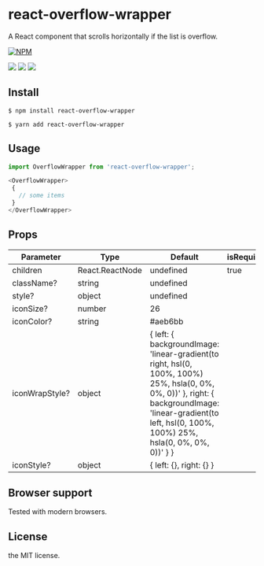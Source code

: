 # react-overflow-wrapper
A React component that scrolls horizontally if the list is overflow.

[![NPM](https://nodei.co/npm/react-overflow-wrapper.png?downloads=true)](https://nodei.co/npm/react-overflow-wrapper/)

<p align="">
  <a href="https://www.npmjs.com/package/react-overflow-wrapper"><img src="https://img.shields.io/npm/v/react-overflow-wrapper.svg" /></a>
  <a href="https://www.npmjs.com/package/react-overflow-wrapper"><img src="https://img.shields.io/bundlephobia/min/react-overflow-wrapper.svg" /></a>
   <a href="https://www.npmjs.com/package/react-overflow-wrapper"><img src="https://img.shields.io/github/license/lannex/react-overflow-wrapper.svg" /></a>
</p>

## Install
```
$ npm install react-overflow-wrapper
```
```
$ yarn add react-overflow-wrapper
```

## Usage
```js
import OverflowWrapper from 'react-overflow-wrapper';

<OverflowWrapper>
 {
   // some items
 }
</OverflowWrapper>

```

## Props
| Parameter | Type | Default | isRequired |
|-----------|------|---------|------------|
| children | React.ReactNode | undefined | true |
| className? | string | undefined |
| style? | object | undefined |
| iconSize? | number | 26 |
| iconColor? | string | #aeb6bb |
| iconWrapStyle? | object | { left: { backgroundImage: 'linear-gradient(to right, hsl(0, 100%, 100%) 25%, hsla(0, 0%, 0%, 0))' }, right: { backgroundImage: 'linear-gradient(to left, hsl(0, 100%, 100%) 25%, hsla(0, 0%, 0%, 0))' } }
| iconStyle? | object | { left: {}, right: {} } |

## Browser support
Tested with modern browsers.

## License
the MIT license.
